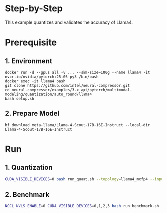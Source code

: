 # Step-by-Step

This example quantizes and validates the accuracy of Llama4.

# Prerequisite

## 1. Environment

```shell
docker run -d --gpus all -v ... --shm-size=100g --name llama4 -it nvcr.io/nvidia/pytorch:25.05-py3 /bin/bash
docker exec -it llama4 bash
git clone https://github.com/intel/neural-compressor.git
cd neural-compressor/examples/3.x_api/pytorch/multimodal-modeling/quantization/auto_round/llama4
bash setup.sh
```

## 2. Prepare Model

```shell
hf download meta-llama/Llama-4-Scout-17B-16E-Instruct --local-dir Llama-4-Scout-17B-16E-Instruct
```

# Run

## 1. Quantization

```bash
CUDA_VISIBLE_DEVICES=0 bash run_quant.sh --topology=llama4_mxfp4 --input_model=Llama-4-Scout-17B-16E-Instruct/
```


## 2. Benchmark

```bash
NCCL_NVLS_ENABLE=0 CUDA_VISIBLE_DEVICES=0,1,2,3 bash run_benchmark.sh --topology=llama4_mxfp4 --input_model=saved_results/Llama-4-Scout-17B-16E-Instruct-w4g32/ --tasks=piqa --batch_size=1 --tp_size=4
```
